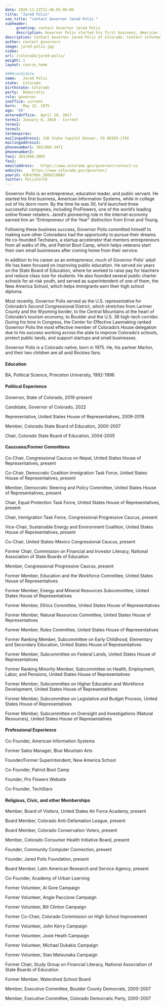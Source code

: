 ```yaml
---
date: 2020-11-22T11:48:55-05:00
title: "Jared Polis"
seo_title: "contact Governor Jared Polis "
subheader:
     greeting: contact Governor Jared Polis 
     description: Governor Polis started his first business, American Information Systems, while in college out of his dorm room. By the time he was 30, he’d launched three successful companies, including ProFlowers, one of the world’s leading online flower retailers. His pioneering role in the internet economy earned him an “Entrepreneur of the Year” distinction from Ernst and Young. Following these business success, Governor Polis committed himself to making sure other Coloradans had the opportunity to pursue their dreams. He co-founded Techstars, a startup accelerator that mentors entrepreneurs from all walks of life, and Patriot Boot Camp, which helps veterans start their own small businesses after coming home from their service. In addition to his career as an entrepreneur, much of Governor Polis’ adult life has been focused on improving public education. He served six years on the State Board of Education, where he worked to raise pay for teachers and reduce class size for students. He also founded several public charter schools for at-risk youth, and served as superintendent of one of them, the New America School, which helps immigrants earn their high school diploma. Governor Polis is a Colorado native, born in 1975. He, his partner Marlon, and their two children are all avid Rockies fans.
description: Contact Governor Jared Polis of Colorado. Contact information for Jared Polis includes his email address, phone number, and mailing address.
author: contact governors
image: jared-polis.jpg
video:
url: /colorado/jared-polis/
weight: 1
layout: course_home

####candidate
name:	Jared Polis
state:	Colorado
birthstate: Colorado
party:	Democratic
role: governor
inoffice: current
born:	May 12, 1975
age: '45'
enteredoffice:	April 19, 2017 
terms1: January 8, 2019 - Current
terms2: 
terms3: 
termexpires:	
mailingaddress1: 136 State Capitol Denver, CO 80203-1792
mailingaddress2:		
phonenumber1: 303/866-2471
phonenumber2:	
fax1: 303/866-2003
fax2: 
emailaddress:	https://www.colorado.gov/governor/contact-us
website:	https://www.colorado.gov/governor/
powrid: 43b470de_1609210882
twitter: PolisForCO
---
```


Governor Polis is an entrepreneur, education leader, and public servant. He started his first business, American Information Systems, while in college out of his dorm room. By the time he was 30, he’d launched three successful companies, including ProFlowers, one of the world’s leading online flower retailers. Jared’s pioneering role in the internet economy earned him an “Entrepreneur of the Year” distinction from Ernst and Young.

Following these business success, Governor Polis committed himself to making sure other Coloradans had the opportunity to pursue their dreams. He co-founded Techstars, a startup accelerator that mentors entrepreneurs from all walks of life, and Patriot Boot Camp, which helps veterans start their own small businesses after coming home from their service.

In addition to his career as an entrepreneur, much of Governor Polis’ adult life has been focused on improving public education. He served six years on the State Board of Education, where he worked to raise pay for teachers and reduce class size for students. He also founded several public charter schools for at-risk youth, and served as superintendent of one of them, the New America School, which helps immigrants earn their high school diploma.

Most recently, Governor Polis served as the U.S. representative for Colorado’s Second Congressional District, which stretches from Larimer County and the Wyoming border, to the Central Mountains at the heart of Colorado’s tourism economy, to Boulder and the U.S. 36 high-tech corridor. During his time in Congress, the Center for Effective Lawmaking ranked Governor Polis the most effective member of Colorado’s House delegation due to his success working across the aisle to improve Colorado’s schools, protect public lands, and support startups and small businesses.

Governor Polis is a Colorado native, born in 1975. He, his partner Marlon, and their two children are all avid Rockies fans.

#### Education
BA, Political Science, Princeton University, 1992-1996


#### Political Experience
Governor, State of Colorado, 2019-present

Candidate, Governor of Colorado, 2022

Representative, United States House of Representatives, 2009-2019

Member, Colorado State Board of Education, 2000-2007

Chair, Colorado State Board of Education, 2004-2005


#### Caucuses/Former Committees
Co-Chair, Congressional Caucus on Nepal, United States House of Representatives, present

Co-Chair, Democratic Coalition Immigration Task Force, United States House of Representatives, present

Member, Democratic Steering and Policy Committee, United States House of Representatives, present

Chair, Equal Protection Task Force, United States House of Representatives, present

Chair, Immigration Task Force, Congressional Progressive Caucus, present

Vice-Chair, Sustainable Energy and Environment Coalition, United States House of Representatives, present

Co-Chair, United States-Mexico Congressional Caucus, present

Former Chair, Commission on Financial and Investor Literacy, National Association of State Boards of Education

Member, Congressional Progressive Caucus, present

Former Member, Education and the Workforce Committee, United States House of Representatives

Former Member, Energy and Mineral Resources Subcommittee, United States House of Representatives

Former Member, Ethics Committee, United States House of Representatives

Former Member, Natural Resources Committee, United States House of Representatives

Former Member, Rules Committee, United States House of Representatives

Former Ranking Member, Subcommittee on Early Childhood, Elementary and Secondary Education, United States House of Representatives

Former Member, Subcommittee on Federal Lands, United States House of Representatives

Former Ranking Minority Member, Subcommittee on Health, Employment, Labor, and Pensions, United States House of Representatives

Former Member, Subcommittee on Higher Education and Workforce Development, United States House of Representatitves

Former Member, Subcommittee on Legislative and Budget Process, United States House of Representatives

Former Member, Subcommittee on Oversight and Investigations (Natural Resources), United States House of Representatives


#### Professional Experience
Co-Founder, American Information Systems

Former Sales Manager, Blue Mountain Arts

Founder/Former Superintendent, New America School

Co-Founder, Patriot Boot Camp

Founder, Pro Flowers Website

Co-Founder, TechStars


#### Religious, Civic, and other Memberships
Member, Board of Visitors, United States Air Force Academy, present

Board Member, Colorado Anti-Defamation League, present

Board Member, Colorado Conservation Voters, present

Member, Colorado Consumer Health Initiative Board, present

Founder, Community Computer Connection, present

Founder, Jared Polis Foundation, present

Board Member, Latin American Research and Service Agency, present

Co-Founder, Academy of Urban Learning

Former Volunteer, Al Gore Campaign

Former Volunteer, Angie Paccione Campaign

Former Volunteer, Bill Clinton Campaign

Former Co-Chair, Colorado Commission on High School Improvement

Former Volunteer, John Kerry Campaign

Former Volunteer, Josie Heath Campaign

Former Volunteer, Michael Dukakis Campaign

Former Volunteer, Stan Matsunaka Campaign

Former Chair, Study Group on Financial Literacy, National Association of State Boards of Education

Former Member, Watershed School Board

Member, Executive Committee, Boulder County Democrats, 2000-2007

Member, Executive Committee, Colorado Democratic Party, 2000-2007